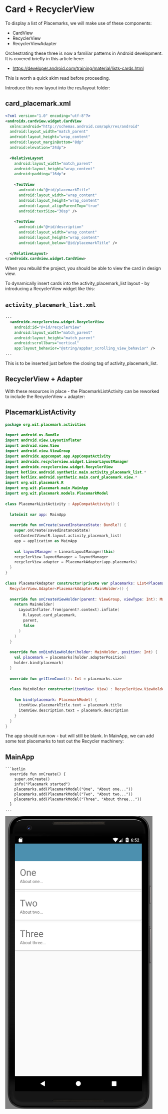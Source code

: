 # Card + RecyclerView

To display a list of Placemarks, we will make use of these components:

- CardView
- RecyclerView
- RecyclerViewAdapter

Orchestrating these three is now a familiar patterns in Android development. It is covered briefly in this article here:

- <https://developer.android.com/training/material/lists-cards.html>

This is worth a quick skim read before proceeding.

Introduce this new layout into the res/layout folder:

## card_placemark.xml

```xml
<?xml version="1.0" encoding="utf-8"?>
<androidx.cardview.widget.CardView
  xmlns:android="http://schemas.android.com/apk/res/android"
  android:layout_width="match_parent"
  android:layout_height="wrap_content"
  android:layout_marginBottom="8dp"
  android:elevation="24dp">

  <RelativeLayout
    android:layout_width="match_parent"
    android:layout_height="wrap_content"
    android:padding="16dp">

    <TextView
      android:id="@+id/placemarkTitle"
      android:layout_width="wrap_content"
      android:layout_height="wrap_content"
      android:layout_alignParentTop="true"
      android:textSize="30sp" />

    <TextView
      android:id="@+id/description"
      android:layout_width="wrap_content"
      android:layout_height="wrap_content"
      android:layout_below="@id/placemarkTitle" />

  </RelativeLayout>
</androidx.cardview.widget.CardView>
```

When you rebuild the project, you should be able to view the card in design view.

To dynamically insert cards into the activity_placemark_list layout - by introducing a RecyclerView widget like this:

## `activity_placemark_list.xml`

```xml
...
  <androidx.recyclerview.widget.RecyclerView
    android:id="@+id/recyclerView"
    android:layout_width="match_parent"
    android:layout_height="match_parent"
    android:scrollbars="vertical"
    app:layout_behavior="@string/appbar_scrolling_view_behavior" />
...
```

This is to be inserted just before the closing tag of activity_placemark_list.

## RecyclerView + Adapter

With these resources in place - the PlacemarkListActivity can be reworked to include the RecyclerView + adapter:

## PlacemarkListActivity

```kotlin
package org.wit.placemark.activities

import android.os.Bundle
import android.view.LayoutInflater
import android.view.View
import android.view.ViewGroup
import androidx.appcompat.app.AppCompatActivity
import androidx.recyclerview.widget.LinearLayoutManager
import androidx.recyclerview.widget.RecyclerView
import kotlinx.android.synthetic.main.activity_placemark_list.*
import kotlinx.android.synthetic.main.card_placemark.view.*
import org.wit.placemark.R
import org.wit.placemark.main.MainApp
import org.wit.placemark.models.PlacemarkModel

class PlacemarkListActivity : AppCompatActivity() {

  lateinit var app: MainApp

  override fun onCreate(savedInstanceState: Bundle?) {
    super.onCreate(savedInstanceState)
    setContentView(R.layout.activity_placemark_list)
    app = application as MainApp

    val layoutManager = LinearLayoutManager(this)
    recyclerView.layoutManager = layoutManager
    recyclerView.adapter = PlacemarkAdapter(app.placemarks)
  }
}

class PlacemarkAdapter constructor(private var placemarks: List<PlacemarkModel>) :
  RecyclerView.Adapter<PlacemarkAdapter.MainHolder>() {

  override fun onCreateViewHolder(parent: ViewGroup, viewType: Int): MainHolder {
    return MainHolder(
      LayoutInflater.from(parent?.context).inflate(
        R.layout.card_placemark,
        parent,
        false
      )
    )
  }

  override fun onBindViewHolder(holder: MainHolder, position: Int) {
    val placemark = placemarks[holder.adapterPosition]
    holder.bind(placemark)
  }

  override fun getItemCount(): Int = placemarks.size

  class MainHolder constructor(itemView: View) : RecyclerView.ViewHolder(itemView) {

    fun bind(placemark: PlacemarkModel) {
      itemView.placemarkTitle.text = placemark.title
      itemView.description.text = placemark.description
    }
  }
}
```

The app should run now - but will still be blank. In MainApp, we can add some test placemarks to test out the Recycler machinery:

## MainApp

````
```kotlin
  override fun onCreate() {
    super.onCreate()
    info("Placemark started")
    placemarks.add(PlacemarkModel("One", "About one..."))
    placemarks.add(PlacemarkModel("Two", "About two..."))
    placemarks.add(PlacemarkModel("Three", "About three..."))
  }
...
````

![](img/02.png)

